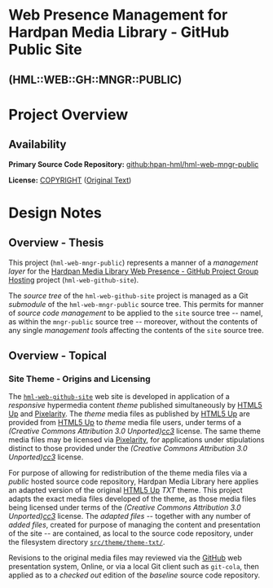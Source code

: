 Web Presence Management for Hardpan Media Library - GitHub Public Site
======================================================================
(HML::WEB::GH::MNGR::PUBLIC)
----------------------------

# Project Overview

## Availability

**Primary Source Code Repository:** [github:hpan-hml/hml-web-mngr-public][repro]

**License:** [COPYRIGHT](./COPYRIGHT) ([Original Text][ccby4])

# Design Notes

## Overview - Thesis

This project (`hml-web-mngr-public`) represents a manner of a
_management layer_ for the  [Hardpan Media Library Web Presence -
GitHub Project Group Hosting][hml-io] project (`hml-web-github-site`).

The _source tree_ of the `hml-web-github-site` project is managed as a
Git _submodule_ of the `hml-web-mngr-public` source tree. This permits
for manner of _source code management_ to be applied to the `site`
source tree -- namel, as within the `mngr-public` source tree --
moreover, without the contents of any single _management tools_
affecting the contents of the `site` source tree.

## Overview - Topical 

### Site Theme - Origins and Licensing

The [`hml-web-github-site`][hml-io] web site is developed in
application of a _responsive_ hypermedia content _theme_ published 
simultaneously by [HTML5 Up][html5up] and [Pixelarity][pixl]. The
_theme_ media files as published by [HTML5 Up][html5up] are provided
from [HTML5 Up][html5up] to _theme_ media file users, under terms of a
_(Creative Commons Attribution 3.0 Unported)[cc3]_ license. The same
theme media files may be licensed via [Pixelarity][pixl], for
applications under stipulations distinct to those provided under the
_(Creative Commons Attribution 3.0 Unported)[cc3]_ license.

For purpose of allowing for redistribution of the theme media files
via a _public_ hosted source code repository, Hardpan Media Library
here applies an adapted version of the original [HTML5 Up][html5up]
_TXT_ theme. This project adapts the exact media files developed of
the theme, as those media files being licensed under terms  of the
_(Creative Commons Attribution 3.0 Unported)[cc3]_ license. The
_adapted files_ -- together with any number of _added files_, created
for purpose of managing the content and presentation of the site --
are contained, as local to the source code repository, under the
filesystem directory [`src/theme/theme-txt/`][theme-txt].

Revisions to the original media files may reviewed via the
[GitHub][gh] web presentation system, Online, or via a local Git
client such as `git-cola`, then applied as to a _checked out_ edition
of the _baseline_ source code repository. 

[repro]: https://github.com/hpan-hml/hml-web-mngr-public
[ccby4]: http://creativecommons.org/licenses/by/4.0/legalcode
[hml-io]: https://github.com/hpan-hml/hpan-hml.github.io
[html5up]: http://html5up.net/
[pixl]: http://pixelarity.com/
[cc3]: http://creativecommons.org/licenses/by/3.0/
[theme-txt]: ./src/theme/theme-txt/
[gh]: http://www.github.com/
